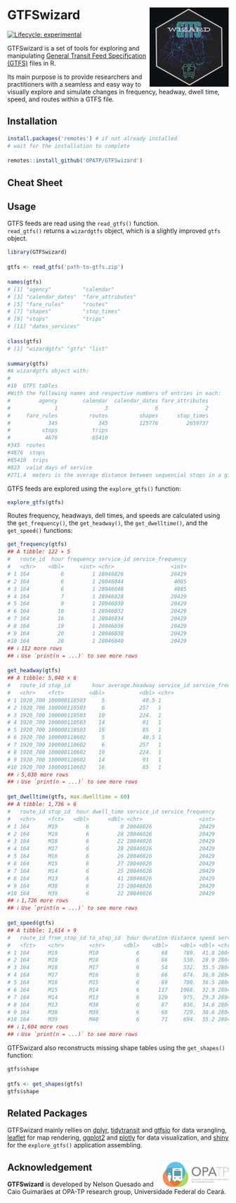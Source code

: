 # GTFSwizard <img align="right" src="GTFSwizard_logo.png?raw=true" alt="logo" width="180">
[![Lifecycle:
experimental](https://lifecycle.r-lib.org/articles/figures/lifecycle-experimental.svg)](https://lifecycle.r-lib.org/articles/stages.html)

GTFSwizard is a set of tools for exploring and manipulating [General Transit Feed Specification (GTFS)](https://gtfs.org/) files in R.

Its main purpose is to provide researchers and practitioners with a seamless and easy way to visually explore and simulate changes in  frequency, headway, dwell time, speed, and routes within a GTFS file.

## Installation
``` r
install.packages('remotes') # if not already installed
# wait for the installation to complete

remotes::install_github('OPATP/GTFSwizard')
```
## Cheat Sheet

## Usage
GTFS feeds are read using the `read_gtfs()` function.\
`read_gtfs()` returns a `wizardgtfs` object, which is a slightly improved `gtfs` object.
``` r
library(GTFSwizard)

gtfs <- read_gtfs('path-to-gtfs.zip')

names(gtfs)
# [1] "agency"          "calendar"
# [3] "calendar_dates"  "fare_attributes"
# [5] "fare_rules"      "routes"
# [7] "shapes"          "stop_times"
# [9] "stops"           "trips"
# [11] "dates_services"

class(gtfs)
# [1] "wizardgtfs" "gtfs" "list"

summary(gtfs)
#A wizardgtfs object with:  
#
#10  GTFS tables 
#With the following names and respective numbers of entries in each: 
#         agency        calendar  calendar_dates fare_attributes 
#              1               3               6               2 
#     fare_rules          routes          shapes      stop_times 
#            345             345          125776         2659737 
#          stops           trips 
#           4676           85410 
#345  routes 
#4676  stops 
#85410  trips 
#823  valid days of service 
#271.4  meters is the average distance between sequencial stops in a given route 
```

GTFS feeds are explored using the `explore_gtfs()` function:
``` r
explore_gtfs(gtfs)
```

Routes frequency, headways, dell times, and speeds are calculated using the `get_frequency()`, the `get_headway()`, the `get_dwelltime()`, and the `get_speed()` functions:
``` r
get_frequency(gtfs)
## A tibble: 122 × 5
#   route_id  hour frequency service_id service_frequency
#   <chr>    <dbl>     <int> <chr>                  <int>
# 1 164          6         1 28046026               20429
# 2 164          6         1 28046044                4085
# 3 164          6         1 28046048                4085
# 4 164          7         1 28046028               20429
# 5 164          9         1 28046030               20429
# 6 164         10         1 28046032               20429
# 7 164         16         1 28046034               20429
# 8 164         19         1 28046036               20429
# 9 164         20         1 28046038               20429
#10 164         20         1 28046040               20429
## ℹ 112 more rows
## ℹ Use `print(n = ...)` to see more rows

get_headway(gtfs)
## A tibble: 5,040 × 6
#   route_id stop_id       hour average.headway service_id service_frequency
#   <chr>    <fct>        <dbl>           <dbl> <chr>                  <int>
# 1 1920_700 100000110503     5            40.5 1                        139
# 2 1920_700 100000110503     6           257   1                        139
# 3 1920_700 100000110503    10           224.  1                        139
# 4 1920_700 100000110503    14            91   1                        139
# 5 1920_700 100000110503    16            85   1                        139
# 6 1920_700 100000110602     5            40.5 1                        139
# 7 1920_700 100000110602     6           257   1                        139
# 8 1920_700 100000110602    10           224.  1                        139
# 9 1920_700 100000110602    14            91   1                        139
#10 1920_700 100000110602    16            85   1                        139
## ℹ 5,030 more rows
## ℹ Use `print(n = ...)` to see more rows

get_dwelltime(gtfs, max.dwelltime = 60)
## A tibble: 1,736 × 6
#   route_id stop_id  hour dwell_time service_id service_frequency
#   <chr>    <fct>   <dbl>      <dbl> <chr>                  <int>
# 1 164      M19         6          0 28046026               20429
# 2 164      M10         6         28 28046026               20429
# 3 164      M18         6         22 28046026               20429
# 4 164      M17         6         28 28046026               20429
# 5 164      M16         6         26 28046026               20429
# 6 164      M15         6         27 28046026               20429
# 7 164      M14         6         25 28046026               20429
# 8 164      M13         6         41 28046026               20429
# 9 164      M38         6         23 28046026               20429
#10 164      M39         6         22 28046026               20429
## ℹ 1,726 more rows
## ℹ Use `print(n = ...)` to see more rows

get_speed(gtfs)
## A tibble: 1,614 × 9
#   route_id from_stop_id to_stop_id  hour duration distance speed service_id service_frequency
#   <fct>    <chr>        <chr>      <dbl>    <dbl>    <dbl> <dbl> <chr>                  <int>
# 1 164      M19          M10            6       68     789.  41.8 28046026               20429
# 2 164      M10          M18            6       66     530.  28.9 28046026               20429
# 3 164      M18          M17            6       54     532.  35.5 28046026               20429
# 4 164      M17          M16            6       66     674.  36.8 28046026               20429
# 5 164      M16          M15            6       69     700.  36.5 28046026               20429
# 6 164      M15          M14            6      117    1068.  32.9 28046026               20429
# 7 164      M14          M13            6      120     975.  29.3 28046026               20429
# 8 164      M13          M38            6       87     836.  34.6 28046026               20429
# 9 164      M38          M39            6       68     729.  38.6 28046026               20429
#10 164      M39          M40            6       71     694.  35.2 28046026               20429
## ℹ 1,604 more rows
## ℹ Use `print(n = ...)` to see more rows
```

GTFSwizard also reconstructs missing shape tables using the `get_shapes()` function:
``` r
gtfs$shape

gtfs <- get_shapes(gtfs)
gtfs$shape

```

## Related Packages
GTFSwizard mainly rellies on [dplyr](https://dplyr.tidyverse.org/), [tidytransit](https://cran.r-project.org/web/packages/tidytransit/vignettes/introduction.html) and [gtfsio](https://r-transit.github.io/gtfsio/articles/gtfsio.html) for data wrangling, [leaflet](https://leafletjs.com/) for map rendering, [ggplot2](https://ggplot2.tidyverse.org/) and [plotly](https://plotly.com/r/) for data visualization, and [shiny](https://shiny.posit.co/) for the `explore_gtfs()` application assembling.

## Acknowledgement <a href="https://www.ipea.gov.br"><img align="right" src="opatp.png" alt="OPA-TP" width="150" /></a>
**GTFSwizard** is developed by Nelson Quesado and Caio Guimarães at OPA-TP research group, Universidade Federal do Ceará.

